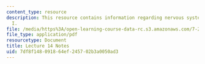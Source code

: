 ```yaml
---
content_type: resource
description: This resource contains information regarding nervous system development
  I.
file: /media/https%3A/open-learning-course-data-rc.s3.amazonaws.com/7-29j-cellular-neurobiology-spring-2012/7df8f148091864ef245702b3a0050ad3_MIT7_29JS12_lecture14.pdf
file_type: application/pdf
resourcetype: Document
title: Lecture 14 Notes
uid: 7df8f148-0918-64ef-2457-02b3a0050ad3
---
```

